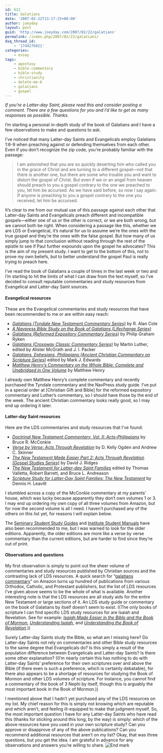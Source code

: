 ```yaml
---
id: 612
title: Galatians
date: '2007-02-22T13:17:25+00:00'
author: joeyday
layout: post
guid: 'http://www.joeyday.com/2007/02/22/galatians'
permalink: /index.php/2007/02/22/galatians/
dsq_thread_id:
    - '1744276821'
categories:
    - essay
tags:
    - apostasy
    - bible-commentary
    - bible-study
    - christianity
    - delete-me-6
    - galatians
    - gospel
---
```


*If you’re a Latter-day Saint, please read this and consider posting a comment. There are a few questions for you and I’d like to get as many responses as possible. Thanks.*

I’m starting a personal in-depth study of the book of Galatians and I have a few observations to make and questions to ask.

I’ve noticed that many Latter-day Saints and Evangelicals employ Galatians 1:6-9 when preaching against or defending themselves from each other. Even if you don’t recognize the zip code, you’re probably familiar with the passage:

> I am astonished that you are so quickly deserting him who called you in the grace of Christ and are turning to a different gospel—not that there is another one, but there are some who trouble you and want to distort the gospel of Christ. But even if we or an angel from heaven should preach to you a gospel contrary to the one we preached to you, let him be accursed. As we have said before, so now I say again: If anyone is preaching to you a gospel contrary to the one you received, let him be accursed.

It’s clear to me from our mutual use of this passage against each other that Latter-day Saints and Evangelicals preach different and incompatible gospels—either one of us or the other is correct, or we are both wrong, but we cannot both be right. When considering a passage like this, whether we are LDS or Evangelical, it’s natural for us to assume we’re the ones with the true gospel and they’re the ones with the false gospel. But how many of us simply jump to that conclusion without reading through the rest of the epistle to see if Paul further expounds upon the gospel he advocates? This is the aim of my present study. I want to get to the bottom of this, not to prove my own beliefs, but to better understand the gospel Paul is really trying to preach here.

I’ve read the book of Galatians a couple of times in the last week or two and I’m starting to hit the limits of what I can draw from the text myself, so I’ve decided to consult reputable commentaries and study resources from Evangelical and Latter-day Saint sources.

#### Evangelical resources

These are the Evangelical commentaries and study resources that have been recommended to me or are within easy reach:

- <cite>[Galatians (Tyndale New Testament Commentary Series)](http://amzn.com/0802804780/?tag=joeyday-20)</cite> by R. Alan Cole
- <cite>[A Navpress Bible Study on the Book of Galatians (Lifechange Series)](http://amzn.com/0891095624/?tag=joeyday-20)</cite>
- <cite>[Galatians (Reformed Expository Commentary Series)](http://amzn.com/0875527825/?tag=joeyday-20)</cite> by Philip Graham Ryken
- <cite>[Galatians (Crossway Classic Commentary Series)](http://amzn.com/0891079947/?tag=joeyday-20)</cite> by Martin Luther, edited by Alister McGrath and J. I. Packer
- <cite>[Galatians, Ephesians, Philippians (Ancient Christian Commentary on Scripture Series)](http://amzn.com/0830824936/?tag=joeyday-20)</cite> edited by Mark J. Edwards
- <cite>[Matthew Henry’s Commentary on the Whole Bible: Complete and Unabridged in One Volume](http://amzn.com/094357532X/?tag=joeyday-20)</cite> by Matthew Henry

I already own Matthew Henry’s complete commentary and recently purchased the Tyndale commentary and the NavPress study guide. I’ve put in a special order at \[Christian Gift and Bible\] for the reformed expository commentary and Luther’s commentary, so I should have those by the end of the week. The ancient Christian commentary looks really good, so I may end up ordering it later.

#### Latter-day Saint resources

Here are the LDS commentaries and study resources that I’ve found:

- <cite>[Doctrinal New Testament Commentary, Vol. II: Acts–Philippians](http://amzn.com/1570085595/?tag=joeyday-20)</cite> by Bruce R. McConkie
- <cite>[Verse by Verse: Acts Through Revelation](http://amzn.com/159038590X/?tag=joeyday-20)</cite> by D. Kelly Ogden and Andrew C. Skinner
- <cite>[The New Testament Made Easier Part 2: Acts Through Revelation (Gospel Studies Series)](http://amzn.com/1555176933/?tag=joeyday-20)</cite> by David J. Ridges
- <cite>[The New Testament for Latter-day Saint Families](http://amzn.com/1570085307/?tag=joeyday-20)</cite> edited by Thomas Valletta, Robert Barrett, and Bruce L. Andreason
- <cite>[Scripture Study for Latter-Day Saint Families: The New Testament](http://amzn.com/1590385853/?tag=joeyday-20)</cite> by Dennis H. Leavitt

I stumbled across a copy of the McConkie commentary at my parents’ house, which was lucky because apparently they don’t own volumes 1 or 3. I may end up ordering my own copy of all three volumes from Amazon, but for now the second volume is all I need. I haven’t purchased any of the others on this list yet, for reasons I will explain below.

The [Seminary Student Study Guides](http://www.ldsces.org/Employee%20SG.asp) and [Institute Student Manuals](http://www.ldsces.org/Institute%20Manuals.asp) have also been recommended to me, but I was warned to look for the older editions. Apparently, the older editions are more like a verse by verse commentary than the current editions, but are harder to find since they’re out of print.

#### Observations and questions

My first observation is simply to point out the sheer volume of commentaries and study resources published by Christian sources and the contrasting lack of LDS resources. A quick search for “[galatians commentary](http://amazon.com/s?url=search-alias%3Daps&field-keywords=galatians%20commentary)” on Amazon turns up hundred of publications from various Orthodox, Catholic, and Protestant publishers, but the list of LDS resources I’ve given above seems to be the whole of what is available. Another interesting note is that the LDS resources are all study aids for the entire New Testament or large sections of it. An LDS study guide or commentary on the book of Galatians by itself doesn’t seem to exist. ((The only books of scripture I can find specific LDS study resources for are Isaiah and Revelation. See for example: <cite>[Isaiah Made Easier in the Bible and the Book of Mormon](http://amzn.com/1555176151/?tag=joeyday-20)</cite>, <cite>[Understanding Isaiah](http://amzn.com/1573453617/?tag=joeyday-20)</cite>, and <cite>[Understanding the Book of Revelation](http://amzn.com/1573454389/?tag=joeyday-20)</cite>.))

Surely Latter-day Saints study the Bible, so what am I missing here? Do Latter-day Saints not rely on commentaries and other Bible study resources to the same degree that Evangelicals do? Is this simply a result of the population difference between Evangelicals and Latter-day Saints? Is there some other explanation? ((I’m nearly certain this has nothing to do with Latter-day Saints’ preference for their own scriptures over and above the Bible (if there even is such a preference, which is certainly debatable), for there also appears to be a shortage of resources for studying the Book of Mormon and other LDS volumes of scripture. For instance, you cannot find a commentary of the book of 3 Nephi by itself, though this is arguably the most important book in the Book of Mormon.))

I mentioned above that I hadn’t yet purchased any of the LDS resources on my list. My chief reason for this is simply not knowing which are reputable and which aren’t, and feeling ill-equipped to make that judgment myself. So, the most important question I have for any Latter-day Saints who have read this (thanks for sticking around this long, by the way) is simply: which of the above resources have you used in your own scripture study? Can you approve or disapprove of any of the above publications? Can you recommend additional resources that aren’t on my list? Okay, that was three questions, but you get the idea. I am grateful in advance for any observations and answers you’re willing to share. ![End mark](http://joeyday.com/wp-content/uploads/2009/08/endmark.png "End mark")